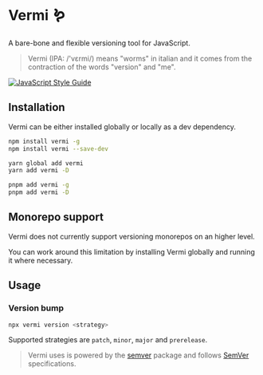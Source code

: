# Vermi 🪱

A bare-bone and flexible versioning tool for JavaScript.

> Vermi (IPA: /'vɛrmi/) means "worms" in italian and it comes from the contraction of the words "version" and "me".

[![JavaScript Style Guide](https://img.shields.io/badge/code_style-standard-brightgreen.svg)](https://standardjs.com)

## Installation

Vermi can be either installed globally or locally as a dev dependency.

```sh
npm install vermi -g
npm install vermi --save-dev

yarn global add vermi
yarn add vermi -D

pnpm add vermi -g
pnpm add vermi -D
```

## Monorepo support

Vermi does not currently support versioning monorepos on an higher level.

You can work around this limitation by installing Vermi globally and running it where necessary.

## Usage

### Version bump

```sh
npx vermi version <strategy>
```

Supported strategies are `patch`, `minor`, `major` and `prerelease`.

> Vermi uses is powered by the [semver] package and follows [SemVer][semver-specs] specifications.

[semver]: https://www.npmjs.com/package/semver
[semver-specs]: https://semver.org/